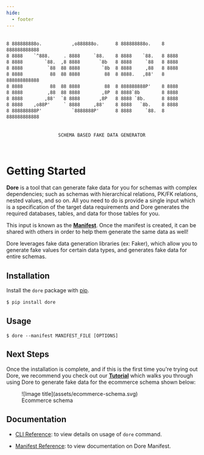 ```yaml
---
hide:
  - footer
---
```



```text

8 888888888o.           ,o888888o.      8 888888888o.    8 888888888888
8 8888    `^888.     . 8888     `88.    8 8888    `88.   8 8888
8 8888        `88.  ,8 8888       `8b   8 8888     `88   8 8888
8 8888         `88  88 8888        `8b  8 8888     ,88   8 8888
8 8888          88  88 8888         88  8 8888.   ,88'   8 888888888888
8 8888          88  88 8888         88  8 888888888P'    8 8888
8 8888         ,88  88 8888        ,8P  8 8888`8b        8 8888
8 8888        ,88'  `8 8888       ,8P   8 8888 `8b.      8 8888
8 8888    ,o88P'     ` 8888     ,88'    8 8888   `8b.    8 8888
8 888888888P'           `8888888P'      8 8888     `88.  8 888888888888


                   SCHEMA BASED FAKE DATA GENERATOR
```

<br>

# Getting Started

**Dore** is a tool that can generate fake data for you for schemas with complex dependencies; such as schemas with 
hierarchical relations, PK/FK relations, nested values, and so on. All you need to do is provide a single input 
which is a specification of the target data requirements and Dore generates the required databases, tables, and data 
for those tables for you. 

This input is known as the [**Manifest**](manifest/manifest/). Once the manifest is created, it can be shared with 
others in order to help them generate the same data as well!

Dore leverages fake data generation libraries (ex: Faker), which allow you to generate fake values for certain data 
types, and generates fake data for entire schemas.

## Installation

Install the `dore` package with [pip](https://pypi.org/project/dore/).

```console
$ pip install dore
```

## Usage

```shell
$ dore --manifest MANIFEST_FILE [OPTIONS]
```

## Next Steps

Once the installation is complete, and if this is the first time you're trying out Dore, we recommend you check out our
[**Tutorial**](/tutorial/overview/) which walks you through using Dore to generate fake data for the ecommerce schema 
shown below:

<figure markdown>
  ![Image title](assets/ecommerce-schema.svg)
  <figcaption>Ecommerce schema</figcaption>
</figure>


## Documentation

* [CLI Reference](./cli/cli_reference.md): to view details on usage of `dore` command.

* [Manifest Reference](./manifest/manifest.md): to view documentation on Dore Manifest.
